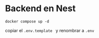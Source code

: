 
# Backend en Nest

```
docker compose up -d
```

copiar el  ```.env.template ``` y renombrar a ```.env```
